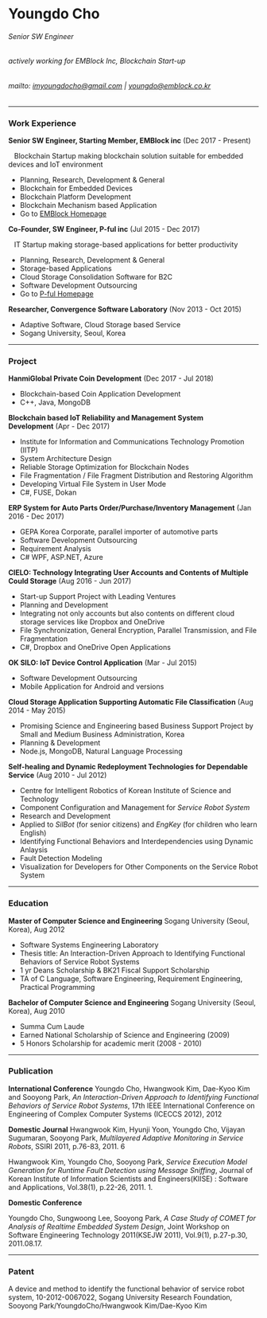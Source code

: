 # Youngdo Cho
###### Senior SW Engineer
###### actively working for EMBlock Inc, Blockchain Start-up
###### mailto: imyoungdocho@gmail.com | youngdo@emblock.co.kr <br/>


---------------
### Work Experience
__Senior SW Engineer, Starting Member, EMBlock inc__&nbsp;(Dec 2017 - Present)

&nbsp;&nbsp;&nbsp;Blockchain Startup making blockchain solution suitable for embedded devices and IoT environment

* Planning, Research, Development & General
* Blockchain for Embedded Devices
* Blockchain Platform Development
* Blockchain Mechanism based Application
* Go to [EMBlock Homepage](http://www.emblock.co.kr)


__Co-Founder, SW Engineer, P-ful inc__&nbsp;(Jul 2015 - Dec 2017)

&nbsp;&nbsp;&nbsp;IT Startup making storage-based applications for better productivity

* Planning, Research, Development & General
* Storage-based Applications
* Cloud Storage Consolidation Software for B2C
* Software Development Outsourcing
* Go to [P-ful Homepage](http://www.p-ful.com)


__Researcher, Convergence Software Laboratory__&nbsp;(Nov 2013 - Oct 2015)

* Adaptive Software, Cloud Storage based Service
* Sogang University, Seoul, Korea


---------------
### Project

__HanmiGlobal Private Coin Development__&nbsp;(Dec 2017 - Jul 2018)

* Blockchain-based Coin Application Development
* C++, Java, MongoDB

__Blockchain based IoT Reliability and Management System Development__&nbsp;(Apr - Dec 2017)

* Institute for Information and Communications Technology Promotion (IITP)
* System Architecture Design
* Reliable Storage Optimization for Blockchain Nodes
* File Fragmentation / File Fragment Distribution and Restoring Algorithm
* Developing Virtual File System in User Mode
* C#, FUSE, Dokan

__ERP System for Auto Parts Order/Purchase/Inventory Management__&nbsp;(Jan 2016 - Dec 2017)

* GEPA Korea Corporate, parallel importer of automotive parts
* Software Development Outsourcing
* Requirement Analysis
* C# WPF, ASP.NET, Azure

__CIELO: Technology Integrating User Accounts and Contents of Multiple Could Storage__&nbsp;(Aug 2016 - Jun 2017)

* Start-up Support Project with Leading Ventures
* Planning and Development
* Integrating not only accounts but also contents on different cloud storage services like Dropbox and OneDrive
* File Synchronization, General Encryption, Parallel Transmission, and File Fragmentation
* C#, Dropbox and OneDrive Open Applications

__OK SILO: IoT Device Control Application__&nbsp;(Mar - Jul 2015)

* Software Development Outsourcing
* Mobile Application for Android and versions

__Cloud Storage Application Supporting Automatic File Classification__&nbsp;(Aug 2014 - May 2015)

* Promising Science and Engineering based Business Support Project by Small and Medium Business Administration, Korea
* Planning & Development
* Node.js, MongoDB, Natural Language Processing

__Self-healing and Dynamic Redeployment Technologies for Dependable Service__&nbsp;(Aug 2010 - Jul 2012)

* Centre for Intelligent Robotics of Korean Institute of Science and Technology
* Component Configuration and Management for _Service Robot System_
* Research and Development
* Applied to _SilBot_ (for senior citizens) and _EngKey_ (for children who learn English)
* Identifying Functional Behaviors and Interdependencies using Dynamic Anlaysis
* Fault Detection Modeling
* Visualization for Developers for Other Components on the Service Robot System

---------------
### Education
 
__Master of Computer Science and Engineering__
Sogang University (Seoul, Korea), Aug 2012

* Software Systems Engineering Laboratory
* Thesis title: An Interaction-Driven Approach to Identifying Functional Behaviors of Service Robot Systems
* 1 yr Deans Scholarship & BK21 Fiscal Support Scholarship
* TA of C Language, Software Engineering, Requirement Engineering, Practical Programming

__Bachelor of Computer Science and Engineering__
Sogang University (Seoul, Korea), Aug 2010

* Summa Cum Laude
* Earned National Scholarship of Science and Engineering (2009)
* 5 Honors Scholarship for academic merit (2008 - 2010)


---------------
### Publication

__International Conference__
Youngdo Cho, Hwangwook Kim, Dae-Kyoo Kim and Sooyong Park, _An Interaction-Driven Approach to Identifying Functional Behaviors of Service Robot Systems_, 17th IEEE International Conference on Engineering of Complex Computer Systems (ICECCS 2012), 2012

__Domestic Journal__
Hwangwook Kim, Hyunji Yoon, Youngdo Cho, Vijayan Sugumaran, Sooyong Park, _Multilayered Adaptive Monitoring in Service Robots_, SSIRI 2011, p.76-83, 2011. 6

Hwangwook Kim, Youngdo Cho, Sooyong Park, _Service Execution Model Generation for Runtime Fault Detection using Message Sniffing_, Journal of Korean Institute of Information Scientists and Engineers(KIISE) : Software and Applications, Vol.38(1), p.22-26, 2011. 1.

__Domestic Conference__

Youngdo Cho, Sungwoong Lee, Sooyong Park, _A Case Study of COMET for Analysis of Realtime Embedded System Design_, Joint Workshop on Software Engineering Technology 2011(KSEJW 2011), Vol.9(1), p.27-p.30, 2011.08.17.  

---------------
### Patent
A device and method to identify the functional behavior of service robot system, 10-2012-0067022, Sogang University Research Foundation, Sooyong Park/YoungdoCho/Hwangwook Kim/Dae-Kyoo Kim


